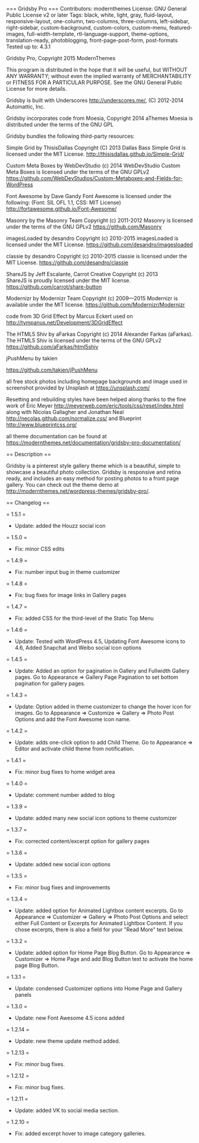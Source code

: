 === Gridsby Pro ===
Contributors: modernthemes
License: GNU General Public License v2 or later
Tags: black, white, light, gray, fluid-layout, responsive-layout, one-column, two-columns, three-columns, left-sidebar, right-sidebar, custom-background, custom-colors, custom-menu, featured-images, full-width-template, rtl-language-support, theme-options, translation-ready, photoblogging, front-page-post-form, post-formats
Tested up to: 4.3.1

Gridsby Pro, Copyright 2015 ModernThemes

This program is distributed in the hope that it will be useful,
but WITHOUT ANY WARRANTY; without even the implied warranty of
MERCHANTABILITY or FITNESS FOR A PARTICULAR PURPOSE.  See the
GNU General Public License for more details.

Gridsby is built with Underscores http://underscores.me/, (C) 2012-2014 Automattic, Inc. 

Gridsby incorporates code from Moesia, Copyright 2014 aThemes
Moesia is distributed under the terms of the GNU GPL 

Gridsby bundles the following third-party resources:

Simple Grid by ThisisDallas Copyright (C) 2013 Dallas Bass
Simple Grid is licensed under the MIT License.
http://thisisdallas.github.io/Simple-Grid/

Custom Meta Boxes by WebDevStudio (c) 2014 WebDevStudio 
Custom Meta Boxes is licensed under the terms of the GNU GPLv2 
https://github.com/WebDevStudios/Custom-Metaboxes-and-Fields-for-WordPress

Font Awesome by Dave Gandy
Font Awesome is licensed under the following: (Font: SIL OFL 1.1, CSS: MIT License)
http://fortawesome.github.io/Font-Awesome/

Masonry by the Masonry Team Copyright (c) 2011-2012
Masonry is licensed under the terms of the GNU GPLv2 
https://github.com/Masonry

imagesLoaded by desandro Copyright (c) 2010-2015
imagesLoaded is licensed under the MIT License.
https://github.com/desandro/imagesloaded

classie by desandro Copyright (c) 2010-2015
classie is licensed under the MIT License.
https://github.com/desandro/classie 

ShareJS by Jeff Escalante, Carrot Creative Copyright (c) 2013  
ShareJS is proudly licensed under the MIT license.
https://github.com/carrot/share-button

Modernizr by Modernizr Team Copyright (c) 2009—2015
Modernizr is available under the MIT license.
https://github.com/Modernizr/Modernizr 

code from 3D Grid Effect by Marcus Eckert used on http://tympanus.net/Development/3DGridEffect 

The HTML5 Shiv by aFarkas Copyright (c) 2014 Alexander Farkas (aFarkas).
The HTML5 Shiv is licensed under the terms of the GNU GPLv2 
https://github.com/aFarkas/html5shiv 

jPushMenu by takien

https://github.com/takien/jPushMenu

all free stock photos including homepage backgrounds and image used in screenshot provided by Unsplash at https://unsplash.com/

Resetting and rebuilding styles have been helped along thanks to the fine work of
Eric Meyer http://meyerweb.com/eric/tools/css/reset/index.html
along with Nicolas Gallagher and Jonathan Neal http://necolas.github.com/normalize.css/
and Blueprint http://www.blueprintcss.org/

all theme documentation can be found at https://modernthemes.net/documentation/gridsby-pro-documentation/

== Description ==

Gridsby is a pinterest style gallery theme which is a beautiful, simple to showcase a beautiful photo collection. Gridsby is responsive and retina ready, and includes an easy method for posting photos to a front page gallery. You can check out the theme demo at http://modernthemes.net/wordpress-themes/gridsby-pro/.

== Changelog ==

= 1.5.1 = 
* Update: added the Houzz social icon 

= 1.5.0 = 
* Fix: minor CSS edits 

= 1.4.9 = 
* Fix: number input bug in theme customizer

= 1.4.8 = 
* Fix: bug fixes for image links in Gallery pages 

= 1.4.7 = 
* Fix: added CSS for the third-level of the Static Top Menu

= 1.4.6 =
* Update: Tested with WordPress 4.5, Updating Font Awesome icons to 4.6, Added Snapchat and Weibo social icon options 

= 1.4.5 =
* Update: Added an option for pagination in Gallery and Fullwidth Gallery pages. Go to Appearance => Gallery Page Pagination to set bottom pagination for gallery pages. 

= 1.4.3 =
* Update: Option added in theme customizer to change the hover icon for images. Go to Appearance => Customize => Gallery => Photo Post Options and add the Font Awesome icon name. 

= 1.4.2 =
* Update: adds one-click option to add Child Theme. Go to Appearance => Editor and activate child theme from notification. 

= 1.4.1 =
* Fix: minor bug fixes to home widget area 

= 1.4.0 =
* Update: comment number added to blog 

= 1.3.9 =
* Update: added many new social icon options to theme customizer 

= 1.3.7 = 
* Fix: corrected content/excerpt option for gallery pages 

= 1.3.6 =
* Update: added new social icon options

= 1.3.5 =
* Fix: minor bug fixes and improvements 

= 1.3.4 =
* Update: added option for Animated Lightbox content excerpts. Go to Appearance => Customizer => Gallery => Photo Post Options and select either Full Content or Excerpts for Animated Lightbox Content. If you chose excerpts, there is also a field for your "Read More" text below. 

= 1.3.2 =
* Update: added option for Home Page Blog Button. Go to Appearance => Customizer => Home Page and add Blog Button text to activate the home page Blog Button. 

= 1.3.1 =
* Update: condensed Customizer options into Home Page and Gallery panels


= 1.3.0 =
* Update: new Font Awesome 4.5 icons added
 

= 1.2.14 =
* Update: new theme update method added.


= 1.2.13 =
* Fix: minor bug fixes.


= 1.2.12 =
* Fix: minor bug fixes.

= 1.2.11 =
* Update: added VK to social media section.

= 1.2.10 =
* Fix: added excerpt hover to image category galleries.
